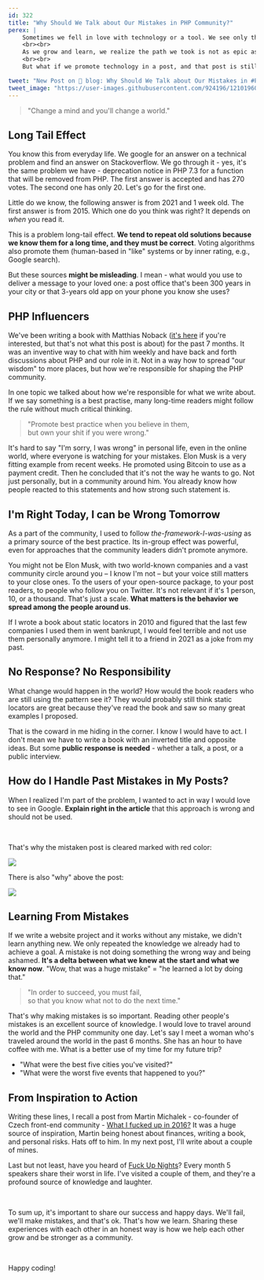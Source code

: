 ```yaml
---
id: 322
title: "Why Should We Talk about Our Mistakes in PHP Community?"
perex: |
    Sometimes we fell in love with technology or a tool. We see only the best in it, and we want everyone to know it. We're spreading the love on a wave of serotonin. We're spreading the knowledge and helping others.
    <br><br>
    As we grow and learn, we realize the path we took is not as epic as we thought. We change a direction and pick a better alternative. That's how we learn in everyday life, and it's only natural.
    <br><br>
    But what if we promote technology in a post, and that post is still out there? Readers learn from it and follow the path, even though we know it's two years old and a blind road to station frustration. What then?

tweet: "New Post on 🐘 blog: Why Should We Talk about Our Mistakes in #PHP Community?"
tweet_image: "https://user-images.githubusercontent.com/924196/121019604-e1fb4380-c79f-11eb-95ec-3ca5a77b8598.png"
---
```


<blockquote class="blockquote text-center">
    "Change a mind and you'll change a world."
</blockquote>

## Long Tail Effect

You know this from everyday life. We google for an answer on a technical problem and find an answer on Stackoverflow. We go through it - yes, it's the same problem we have - deprecation notice in PHP 7.3 for a function that will be removed from PHP. The first answer is accepted and has 270 votes. The second one has only 20. Let's go for the first one.

Little do we know, the following answer is from 2021 and 1 week old. The first answer is from 2015. Which one do you think was right? It depends on *when* you read it.

This is a problem long-tail effect. **We tend to repeat old solutions because we know them for a long time, and they must be correct**. Voting algorithms also promote them (human-based in "like" systems or by inner rating, e.g., Google search).

But these sources **might be misleading**. I mean - what would you use to deliver a message to your loved one: a post office that's been 300 years in your city or that 3-years old app on your phone you know she uses?

## PHP Influencers

We've been writing a book with Matthias Noback ([it's here](/blog/rector-the-power-of-automated-refactoring-book-released) if you're interested, but that's not what this post is about) for the past 7 months. It was an inventive way to chat with him weekly and have back and forth discussions about PHP and our role in it. Not in a way how to spread "our wisdom" to more places, but how we're responsible for shaping the PHP community.

In one topic we talked about how we're responsible for what we write about. If we say something is a best practise, many long-time readers might follow the rule without much critical thinking.

<blockquote class="blockquote text-center">
    "Promote best practice when you believe in them,<br>
    but own your shit if you were wrong."
</blockquote>

It's hard to say "I'm sorry, I was wrong" in personal life, even in the online world, where everyone is watching for your mistakes. Elon Musk is a very fitting example from recent weeks. He promoted using Bitcoin to use as a payment credit. Then he concluded that it's not the way he wants to go. Not just personally, but in a community around him.  You already know how people reacted to this statements and how strong such statement is.

## I'm Right Today, I can be Wrong Tomorrow

As a part of the community, I used to follow *the-framework-I-was-using* as a primary source of the best practice. Its in-group effect was powerful, even for approaches that the community leaders didn't promote anymore.

You might not be Elon Musk, with two world-known companies and a vast community circle around you &ndash; I know I'm not &ndash; but your voice still matters to your close ones. To the users of your open-source package, to your post readers, to people who follow you on Twitter. It's not relevant if it's 1 person, 10, or a thousand. That's just a scale. **What matters is the behavior we spread among the people around us**.

If I wrote a book about static locators in 2010 and figured that the last few companies I used them in went bankrupt, I would feel terrible and not use them personally anymore. I might tell it to a friend in 2021 as a joke from my past.

## No Response? No Responsibility

What change would happen in the world? How would the book readers who are still using the pattern see it? They would probably still think static locators are great because they've read the book and saw so many great examples I proposed.

That is the coward in me hiding in the corner. I know I would have to act. I don't mean we have to write a book with an inverted title and opposite ideas. But some **public response is needed** - whether a talk, a post, or a public interview.

## How do I Handle Past Mistakes in My Posts?

When I realized I'm part of the problem, I wanted to act in way I would love to see in Google. **Explain right in the article** that this approach is wrong and should not be used.

<br>

That's why the mistaken post is cleared marked with red color:

<a href="/blog/2018/11/05/do-you-autowire-services-in-symfony-you-can-autowire-parameters-too/">
    <img src="https://user-images.githubusercontent.com/924196/121019390-ac565a80-c79f-11eb-8b52-dd80fbd78c15.png" class="img-thumbnail mb-4">
</a>

There is also "why" above the post:

<a href="/blog/2018/11/05/do-you-autowire-services-in-symfony-you-can-autowire-parameters-too/">
    <img src="https://user-images.githubusercontent.com/924196/121019604-e1fb4380-c79f-11eb-95ec-3ca5a77b8598.png" class="img-thumbnail">
</a>


## Learning From Mistakes

If we write a website project and it works without any mistake, we didn't learn anything new. We only repeated the knowledge we already had to achieve a goal. A mistake is not doing something the wrong way and being ashamed. **It's a delta between what we knew at the start and what we know now**. "Wow, that was a huge mistake" = "he learned a lot by doing that."

<blockquote class="blockquote text-center">
"In order to succeed, you must fail,<br>
so that you know what not to do the next time."
</blockquote>

That's why making mistakes is so important. Reading other people's mistakes is an excellent source of knowledge. I would love to travel around the world and the PHP community one day. Let's say I meet a woman who's traveled around the world in the past 6 months. She has an hour to have coffee with me. What is a better use of my time for my future trip?

- "What were the best five cities you've visited?"
- "What were the worst five events that happened to you?"


## From Inspiration to Action

Writing these lines, I recall a post from Martin Michalek - co-founder of Czech front-end community - [What I fucked up in 2016?](https://www.vzhurudolu.cz/blog/100-2016-podelal)  It was a huge source of inspiration, Martin being honest about finances, writing a book, and personal risks. Hats off to him. In my next post, I'll write about a couple of mines.

Last but not least, have you heard of [Fuck Up Nights](https://www.fuckupnights.cz/)? Every month 5 speakers share their worst in life. I've visited a couple of them, and they're a profound source of knowledge and laughter.

<br>

To sum up, it's important to share our success and happy days. We'll fail, we'll make mistakes, and that's ok. That's how we learn. Sharing these experiences with each other in an honest way is how we help each other grow and be stronger as a community.

<br>

Happy coding!
